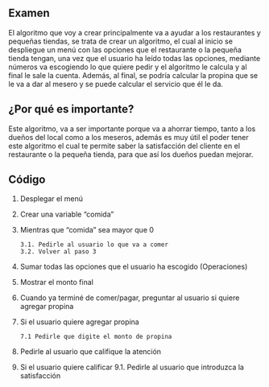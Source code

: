 ## Examen
El algoritmo que voy a crear principalmente va a ayudar a los restaurantes y pequeñas tiendas, se trata de crear un algoritmo, el cual al inicio se despliegue un menú con las opciones que el restaurante o la pequeña tienda tengan, una vez que el usuario ha leído todas las opciones, mediante números va escogiendo lo que quiere pedir y el algoritmo le calcula y al final le sale la cuenta. Además, al final, se podría calcular la propina que se le va a dar al mesero y se puede calcular el servicio que él le da.  

## ¿Por qué es importante?

Este algoritmo, va a ser importante porque va a ahorrar tiempo, tanto a los dueños del local como a los meseros, además es muy útil el poder tener este algoritmo el cual te permite saber la satisfacción del cliente en el restaurante o la pequeña tienda, para que así los dueños puedan mejorar.

## Código 


1. Desplegar el menú  
2. Crear una variable “comida” 
3. Mientras que “comida” sea mayor que 0 

       3.1. Pedirle al usuario lo que va a comer 
       3.2. Volver al paso 3 
  
4. Sumar todas las opciones que el usuario ha escogido (Operaciones) 
5. Mostrar el monto final  
6. Cuando ya terminé de comer/pagar, preguntar al usuario si quiere agregar propina  
7. Si el usuario quiere agregar propina 

       7.1 Pedirle que digite el monto de propina 
 
8. Pedirle al usuario que califique la atención 
9. Si el usuario quiere calificar 
       9.1. Pedirle al usuario que introduzca la satisfacción 
